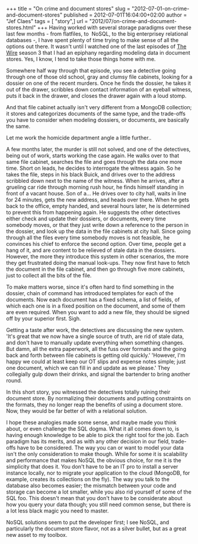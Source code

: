 +++
title = "On crime and document stores"
slug = "2012-07-01-on-crime-and-document-stores"
published = 2012-07-01T16:04:00+02:00
author = "Jef Claes"
tags = [ "story",]
url = "2012/07/on-crime-and-document-stores.html"
+++
Having worked with several storage paradigms over these last few months - from flatfiles, to  NoSQL, to the big enterprisey relational databases -, I have spent plenty of time trying to make sense of all the options
out there. It wasn't until I watched one of the last episodes of [The
Wire](http://en.wikipedia.org/wiki/The_Wire) season 3 that I had an
epiphany regarding modeling data in document stores. Yes, I know, I tend
to take those things home with me.  
  
Somewhere half way through that episode, you see a detective going
through one of those old school, gray and clumsy file cabinets, looking
for a dossier on one of the recent murders. Once he finds the dossier,
he takes it out of the drawer, scribbles down contact information of an
eyeball witness, puts it back in the drawer, and closes the drawer again
with a loud stomp.  
  
And that file cabinet actually isn't very different from a MongoDB
collection; it stores and categorizes documents of the same type, and
the trade-offs you have to consider when modeling dossiers, or
documents, are basically the same.  
  
Let me work the homicide department angle a little further..  
  
A few months later, the murder is still not solved, and one of the
detectives, being out of work, starts working the case again. He walks
over to that same file cabinet, searches the file and goes through the
data one more time. Short on leads, he decides to interrogate the
witness again. So he takes the file, steps in his black Buick, and
drives over to the address scribbled down next to the name of the
witness. When he arrives, after a grueling car ride through morning rush
hour, he finds himself standing in front of a vacant house. Son of a...
He drives over to city hall, waits in line for 24 minutes, gets the new
address, and heads over there. When he gets back to the office, empty
handed, and several hours later, he is determined to prevent this from
happening again. He suggests the other detectives either check and
update their dossiers, or documents, every time somebody moves, or that
they just write down a reference to the person in the dossier, and look
up the data in the file cabinets at city hall. Since going through all
the files every time somebody moves is not feasible, he convinces his
chief to enforce the second option. Over time, people get a hang of it,
and are content to be relieved of stale data in the dossiers. However,
the more they introduce this system in other scenarios, the more they
get frustrated doing the manual look-ups. They now first have to fetch
the document in the file cabinet, and then go through five more
cabinets, just to collect all the bits of the file.  
  
To make matters worse, since it's often hard to find something in the
dossier, chain of command has introduced templates for each of the
documents. Now each document has a fixed schema, a list of fields, of
which each one is in a fixed position on the document, and some of them
are even required. When you want to add a new file, they should be
signed off by your superior first. Sigh.  
  
Getting a taste after work, the detectives are discussing the new
system. 'It's great that we now have a single source of truth, are rid
of stale data, and don't have to manually update everything when
something changes. But damn, all the extra paperwork, all the fuss over
formats and the going back and forth between file cabinets is getting
old quickly.' 'However, I'm happy we could at least keep our OT slips
and expense notes simple; just one document, which we can fill in and
update as we please.' They collegially gulp down their drinks, and
signal the bartender to bring another round.  
  
In this short story, you witnessed the detectives totally ruining their
document store. By normalizing their documents and putting constraints
on the formats, they no longer reap the benefits of using a document
store. Now, they would be far better of with a relational solution.  
  
I hope these analogies made some sense, and maybe made you think about,
or even challenge the SQL dogma. What it all comes down to, is having
enough knowledge to be able to pick the right tool for the job. Each
paradigm has its merits, and as with any other decision in our field,
trade-offs have to be considered. The way you can or want to model your
data isn't the only consideration to make though. While for some it is
scalability and performance that makes NoSQL the obvious choice, for me
it is the simplicity that does it. You don't have to be an IT pro to
install a server instance locally, nor to migrate your application to
the cloud (MongoDB, for example, creates its collections on the fly).
The way you talk to the database also becomes easier; the mismatch
between your code and storage can become a lot smaller, while you also
rid yourself of some of the SQL foo. This doesn't mean that you don't
have to be considerate about how you query your data though; you still
need common sense, but there is a lot less black magic you need to
master.  
  
NoSQL solutions seem to put the developer first; I see NoSQL, and
particularly the document store flavor, not as a silver bullet, but as a
great new asset to my toolbox.